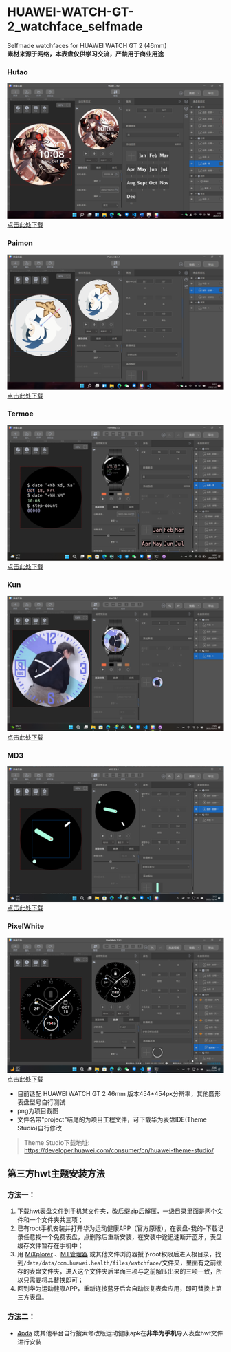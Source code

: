 # HUAWEI-WATCH-GT-2_watchface_selfmade
Selfmade watchfaces for HUAWEI WATCH GT 2 (46mm)  
**素材来源于网络，本表盘仅供学习交流，严禁用于商业用途**
### Hutao
![Hutao](https://github.com/AngelaCooljx/HUAWEI-WATCH-GT-2_watchface_selfmade/raw/main/Hutao/Hutao.png)  
[点击此处下载](https://github.com/AngelaCooljx/HUAWEI-WATCH-GT-2_watchface_selfmade/raw/main/Hutao/Hutao.hwt)
  
### Paimon
![Paimon](https://github.com/AngelaCooljx/HUAWEI-WATCH-GT-2_watchface_selfmade/raw/main/Paimon/Paimon.png)  
[点击此处下载](https://github.com/AngelaCooljx/HUAWEI-WATCH-GT-2_watchface_selfmade/raw/main/Paimon/Paimon.hwt)
  
### Termoe
![Termoe](https://github.com/AngelaCooljx/HUAWEI-WATCH-GT-2_watchface_selfmade/raw/main/Termoe/Termoe.png)  
[点击此处下载](https://github.com/AngelaCooljx/HUAWEI-WATCH-GT-2_watchface_selfmade/raw/main/Termoe/Termoe.hwt)
  
### Kun
![Kun](https://github.com/AngelaCooljx/HUAWEI-WATCH-GT-2_watchface_selfmade/raw/main/Kun/Kun.png)  
[点击此处下载](https://github.com/AngelaCooljx/HUAWEI-WATCH-GT-2_watchface_selfmade/raw/main/Kun/Kun.hwt)
  
  ### MD3
![MD3](https://github.com/AngelaCooljx/HUAWEI-WATCH-GT-2_watchface_selfmade/raw/main/MD3/MD3.png)  
[点击此处下载](https://github.com/AngelaCooljx/HUAWEI-WATCH-GT-2_watchface_selfmade/raw/main/MD3/MD3.hwt)
  
  ### PixelWhite
![PixelWhite](https://github.com/AngelaCooljx/HUAWEI-WATCH-GT-2_watchface_selfmade/raw/main/PixelWhite/PixelWhite.png)  
[点击此处下载](https://github.com/AngelaCooljx/HUAWEI-WATCH-GT-2_watchface_selfmade/raw/main/PixelWhite/PixelWhite.hwt)
  
* 目前适配 HUAWEI WATCH GT 2 46mm 版本454*454px分辨率，其他圆形表盘型号自行测试
* png为项目截图
* 文件名带"project"结尾的为项目工程文件，可下载华为表盘IDE(Theme Studio)自行修改
> Theme Studio下载地址: https://developer.huawei.com/consumer/cn/huawei-theme-studio/

## 第三方hwt主题安装方法
### 方法一：
1. 下载hwt表盘文件到手机某文件夹，改后缀zip后解压，一级目录里面是两个文件和一个文件夹共三项；
2. 已有root手机安装并打开华为运动健康APP（官方原版），在表盘-我的-下载记录任意找一个免费表盘，点删除后重新安装，在安装中途迅速断开蓝牙，表盘缓存文件暂存在手机中；
3. 用 [MiXplorer](https://mixplorer.com/) 、[MT管理器](https://coolapk.com/apk/bin.mt.plus) 或其他文件浏览器授予root权限后进入根目录，找到`/data/data/com.huawei.health/files/watchface/`文件夹，里面有之前缓存的表盘文件夹，进入这个文件夹后里面三项与之前解压出来的三项一致，所以只需要将其替换即可；
4. 回到华为运动健康APP，重新连接蓝牙后会自动恢复表盘应用，即可替换上第三方表盘。
### 方法二：
- [4pda](https://4pda.to/forum/index.php?showtopic=830758) 或其他平台自行搜索修改版运动健康apk在**非华为手机**导入表盘hwt文件进行安装
